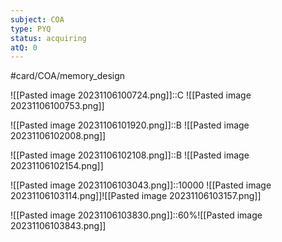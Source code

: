 ```yaml
---
subject: COA
type: PYQ
status: acquiring
atQ: 0
---
```

#card/COA/memory_design 

![[Pasted image 20231106100724.png]]::C ![[Pasted image 20231106100753.png]] <!--SR:!2023-11-12,4,270-->

![[Pasted image 20231106101920.png]]::B ![[Pasted image 20231106102008.png]] <!--SR:!2023-11-13,3,250-->

![[Pasted image 20231106102108.png]]::B ![[Pasted image 20231106102154.png]] <!--SR:!2023-11-22,11,270-->

![[Pasted image 20231106103043.png]]::10000 ![[Pasted image 20231106103114.png]]![[Pasted image 20231106103157.png]] <!--SR:!2023-11-23,12,270-->

![[Pasted image 20231106103830.png]]::60%![[Pasted image 20231106103843.png]] <!--SR:!2023-11-12,4,270-->

